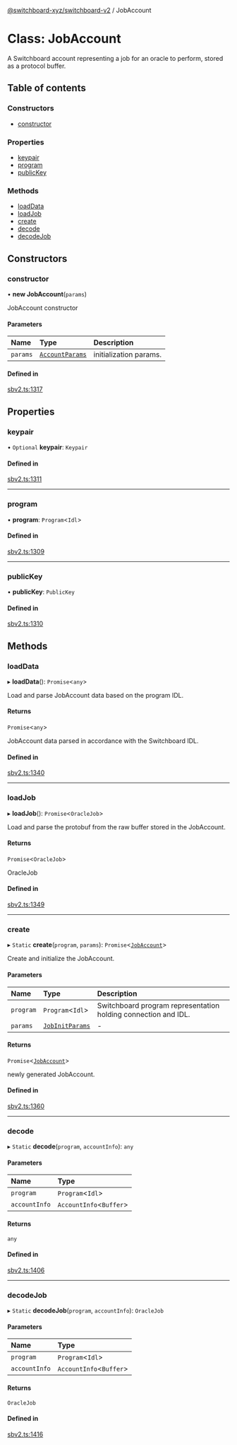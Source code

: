 [@switchboard-xyz/switchboard-v2](/api/switchboardv2-api) / JobAccount

# Class: JobAccount

A Switchboard account representing a job for an oracle to perform, stored as
a protocol buffer.

## Table of contents

### Constructors

- [constructor](JobAccount.md#constructor)

### Properties

- [keypair](JobAccount.md#keypair)
- [program](JobAccount.md#program)
- [publicKey](JobAccount.md#publickey)

### Methods

- [loadData](JobAccount.md#loaddata)
- [loadJob](JobAccount.md#loadjob)
- [create](JobAccount.md#create)
- [decode](JobAccount.md#decode)
- [decodeJob](JobAccount.md#decodejob)

## Constructors

### constructor

• **new JobAccount**(`params`)

JobAccount constructor

#### Parameters

| Name     | Type                                              | Description            |
| :------- | :------------------------------------------------ | :--------------------- |
| `params` | [`AccountParams`](../interfaces/AccountParams.md) | initialization params. |

#### Defined in

[sbv2.ts:1317](https://github.com/switchboard-xyz/switchboardv2-api/blob/dad46fc4/src/sbv2.ts#L1317)

## Properties

### keypair

• `Optional` **keypair**: `Keypair`

#### Defined in

[sbv2.ts:1311](https://github.com/switchboard-xyz/switchboardv2-api/blob/dad46fc4/src/sbv2.ts#L1311)

---

### program

• **program**: `Program`<`Idl`\>

#### Defined in

[sbv2.ts:1309](https://github.com/switchboard-xyz/switchboardv2-api/blob/dad46fc4/src/sbv2.ts#L1309)

---

### publicKey

• **publicKey**: `PublicKey`

#### Defined in

[sbv2.ts:1310](https://github.com/switchboard-xyz/switchboardv2-api/blob/dad46fc4/src/sbv2.ts#L1310)

## Methods

### loadData

▸ **loadData**(): `Promise`<`any`\>

Load and parse JobAccount data based on the program IDL.

#### Returns

`Promise`<`any`\>

JobAccount data parsed in accordance with the
Switchboard IDL.

#### Defined in

[sbv2.ts:1340](https://github.com/switchboard-xyz/switchboardv2-api/blob/dad46fc4/src/sbv2.ts#L1340)

---

### loadJob

▸ **loadJob**(): `Promise`<`OracleJob`\>

Load and parse the protobuf from the raw buffer stored in the JobAccount.

#### Returns

`Promise`<`OracleJob`\>

OracleJob

#### Defined in

[sbv2.ts:1349](https://github.com/switchboard-xyz/switchboardv2-api/blob/dad46fc4/src/sbv2.ts#L1349)

---

### create

▸ `Static` **create**(`program`, `params`): `Promise`<[`JobAccount`](JobAccount.md)\>

Create and initialize the JobAccount.

#### Parameters

| Name      | Type                                              | Description                                                    |
| :-------- | :------------------------------------------------ | :------------------------------------------------------------- |
| `program` | `Program`<`Idl`\>                                 | Switchboard program representation holding connection and IDL. |
| `params`  | [`JobInitParams`](../interfaces/JobInitParams.md) | -                                                              |

#### Returns

`Promise`<[`JobAccount`](JobAccount.md)\>

newly generated JobAccount.

#### Defined in

[sbv2.ts:1360](https://github.com/switchboard-xyz/switchboardv2-api/blob/dad46fc4/src/sbv2.ts#L1360)

---

### decode

▸ `Static` **decode**(`program`, `accountInfo`): `any`

#### Parameters

| Name          | Type                     |
| :------------ | :----------------------- |
| `program`     | `Program`<`Idl`\>        |
| `accountInfo` | `AccountInfo`<`Buffer`\> |

#### Returns

`any`

#### Defined in

[sbv2.ts:1406](https://github.com/switchboard-xyz/switchboardv2-api/blob/dad46fc4/src/sbv2.ts#L1406)

---

### decodeJob

▸ `Static` **decodeJob**(`program`, `accountInfo`): `OracleJob`

#### Parameters

| Name          | Type                     |
| :------------ | :----------------------- |
| `program`     | `Program`<`Idl`\>        |
| `accountInfo` | `AccountInfo`<`Buffer`\> |

#### Returns

`OracleJob`

#### Defined in

[sbv2.ts:1416](https://github.com/switchboard-xyz/switchboardv2-api/blob/dad46fc4/src/sbv2.ts#L1416)
